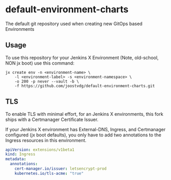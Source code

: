 # default-environment-charts

The default git repository used when creating new GitOps based Environments

## Usage

To use this repository for your Jenkins X Environment (Note, old-school, NON jx boot) use this command:

```
jx create env -n <environment-name> \
    -l <environment-label> -s <environment-namespace> \
    -o 200 -p never --vault -b \
    -f https://github.com/joostvdg/default-environment-charts.git
```

## TLS

To enable TLS with minimal effort, for an Jenkins X environments, this fork ships with a Certmanager Certificate Issuer.

If your Jenkins X environment has External-DNS, Ingress, and Certmanager configured (jx boot defaults), you only have to add two annotations to the Ingress resources in this environment.

```yaml
apiVersion: extensions/v1beta1
kind: Ingress
metadata:
  annotations:
    cert-manager.io/issuer: letsencrypt-prod
    kubernetes.io/tls-acme: "true"
```
